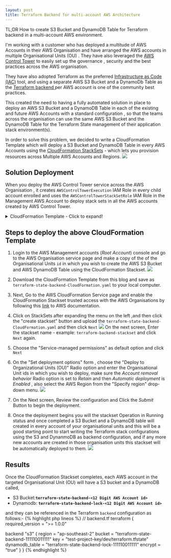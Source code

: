 ```yaml
---
layout: post
title: Terraform Backend for multi-account AWS Architecture
---
```


TL;DR How to create  S3 Bucket and DynamoDB Table for Terraform backend in a multi-account AWS environment.


I'm working with a customer who has deployed  a multitude of AWS Accounts in their AWS Organisation and have arranged the AWS accounts in multiple Organisational Units (OU) . They have also leveraged the [AWS Control Tower](https://aws.amazon.com/controltower/?control-blogs.sort-by=item.additionalFields.createdDate&control-blogs.sort-order=desc) to easily set up the governance , security and the best practices across the AWS organisation.

They have also adopted Terraform as the preferred  [Infrastructure as Code (IAC)](https://en.wikipedia.org/wiki/Infrastructure_as_code) tool, and using a separate AWS S3 Bucket and a DynamoDb Table as the [Terraform backend ](https://docs.aws.amazon.com/AWSCloudFormation/latest/UserGuide/what-is-cfnstacksets.html) per AWS account is one of the community best practices. 

This created the need to having a fully automated solution in place to deploy an AWS S3 Bucket and a DynamoDB Table in each of the existing and future  AWS Accounts with a standard configuration  , so that the teams across the organisation can use the same AWS S3 Bucket and the DynamoDB Table for the Terraform State  management of their application stack environment(s).

In order to solve this problem, we decided to write a CloudFormation Template which will deploy a S3 Bucket and DynamoDB Table in every AWS Accounts using the [CloudFormation StackSets](https://docs.aws.amazon.com/AWSCloudFormation/latest/UserGuide/what-is-cfnstacksets.html) - which lets you provision resources across Multiple AWS Accounts and Regions. 	<img src="{{site.baseurl}}/images/blog01/TerraformRemoteState-with-CloudFormationStack.png">

## Solution Deployment
When you deploy the AWS Control Tower service across the AWS Organisation , it creates `AWSControlTowerExecution` IAM Role in every child account enrolled and uses the `AWSControlTowerStackSetRole` IAM Role in the Management AWS Account to deploy stack sets in all the AWS accounts created by AWS Control Tower.

	  
<details>
  <summary>CloudFormation Template - Click to expand!</summary> 
{% highlight yaml linenos %}
---
AWSTemplateFormatVersion: 2010-09-09
Description: >
  [Do Not Delete]
  CloudFormation Template to create  a S3 Bucket and a DynamoDB Table
  for Terraform tfstate file management.
Resources:
  TerraformStateBucket:
    Type: 'AWS::S3::Bucket'
    DeletionPolicy: Retain
    UpdateReplacePolicy: Retain
    Properties:
      AccessControl: Private
      BucketName: !Sub 'terraform-state-backend-${AWS::AccountId}'
      BucketEncryption:
        ServerSideEncryptionConfiguration:
          - ServerSideEncryptionByDefault:
              SSEAlgorithm: AES256
      PublicAccessBlockConfiguration:
        BlockPublicAcls: True
        BlockPublicPolicy: True
        IgnorePublicAcls: True
        RestrictPublicBuckets: True
      VersioningConfiguration:
        Status: Enabled
      Tags:
        - Key: "Name"
          Value: Terraform State Backend
        - Key: "Managed  By"
          Value: CloudFormation Stack
	
  TerraformLockTable:
    Type: 'AWS::DynamoDB::Table'
    Properties:
      AttributeDefinitions:
        - AttributeName: LockID
          AttributeType: S
      KeySchema:
        - AttributeName: LockID
          KeyType: HASH
      ProvisionedThroughput:
        ReadCapacityUnits: 5
        WriteCapacityUnits: 5
      TableName: !Sub 'terraform-state-backend-lock-${AWS::AccountId}'
      Tags:
        - Key: "Name"
          Value: Terraform State Backend Lock
        - Key: "Managed By"
          Value: CloudFormation stack
	
Outputs:
  StackName:
    Description: CloudFormation Stack Name
    Value: !Ref AWS::StackName
  TerraformStateBucketName:
    Description: S3 Bucket for Terraform State Storage
    Value: !Ref TerraformStateBucket
  TerraformLockTable:
    Description: DynamoDB for Terraform Stack Lock
    Value: !Ref TerraformLockTable
{% endhighlight %}
</details>	    
	
## Steps to deploy the above CloudFormation Template
1. 	Login to the AWS Management accounts (*Root Account*) console and go to the AWS Organisation service page and make a copy of the of the Organisational Units  `id` in which you wish to create the AWS S3 Bucket and AWS DynamoDB Table using the CloudFormation Stackset. <img src="{{site.baseurl}}/images/blog01/aws-org.png">

2. Download the CloudFormation Template from this blog and save as `terraform-state-backend-CloudFormation.yaml` to your local computer.


3. Next, Go to the AWS CloudFormation Service page and enable the CloudFormation Stackset trusted access with the AWS Organisations by following this [link](https://docs.aws.amazon.com/AWSCloudFormation/latest/UserGuide/stacksets-orgs-enable-trusted-access.html) to AWS documentation.


4. Click on StackSets after expanding the menu on the left ,and then click the "create stackset" button and upload the `terraform-state-backend-CloudFormation.yaml` and then click `Next`	<img src="{{site.baseurl}}/images/blog01/cfn-upload.png">		 On the next screen, Enter the stackset name - example: `terraform-backend-stackset` and click `Next` again.	
5. Choose the "Service-managed permissions" as default option and click `Next`


6. On the "Set deployment options" form , choose the "Deploy to Organizational Units (OU)" Radio option and enter the Organisational Unit ids in which you wish to deploy, make sure the *Account removal behavior* Radio option is set to *Retain* and then *Automatic deployment* is *Enabled* ,  also select the AWS Region from the "Specify region" drop-down menu. <img src="{{site.baseurl}}/images/blog01/dep-options.png">
7. On the Next screen, Review the configuration and Click the *Submit* Button to begin the deployment.


8. Once the deployment begins you will the stackset Operation in Running status and once completed a S3 Bucket and a DynamoDB table will created in every account of your organisational units and this will be a good starting point to start writing the Terraform stack configurations using the S3 and DynanmoDB as backend configuration, and if any more new accounts are created in those organisation units this stackset will be automatically deployed to them. <img src="{{site.baseurl}}/images/blog01/stack-set-op.png">

## Results
Once the CloudFormation Stackset completes, each AWS account in the targeted Organisational Unit (OU) will have a S3 bucket  and a DynamoDB  called,

* S3 Bucket:**`terraform-state-backend-<12 Digit AWS Account id>`**
* Dynamodb: **`terraform-state-backend-lock-<12 Digit AWS Account id>`**
		
and they can be  referenced in the Terraform `backend` configuration as follows:-
{% highlight php lineos %}
// backend.tf
terraform {
  required_version = ">= 1.0.0"

  backend "s3" {
    region         = "ap-southeast-2"
    bucket         = "terraform-state-backend-111110011111"
    key            = "test-project-key/dev/terraform.tfstate"
    dynamodb_table = "terraform-state-backend-lock-111110011111"
    encrypt        = "true"
  }
}
{% endhighlight %}

						
				
